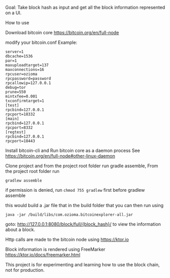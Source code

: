 Goal: Take block hash as input and get all the block information represented on a UI.

How to use

Download bitcoin core https://bitcoin.org/en/full-node

modify your bitcoin.conf
Example:
```regtest = 1
server=1
dbcache=1536
par=1
maxuploadtarget=137
maxconnections=16
rpcuser=ozioma
rpcpassword=password
rpcallowip=127.0.0.1
debug=tor
prune=550
mintxfee=0.001
txconfirmtarget=1
[test]
rpcbind=127.0.0.1
rpcport=18332
[main]
rpcbind=127.0.0.1
rpcport=8332
[regtest]
rpcbind=127.0.0.1
rpcport=18443
```

Install bitcoin-cli and Run bitcoin core as a daemon process
See https://bitcoin.org/en/full-node#other-linux-daemon

Clone project and from the project root folder run gradle assemble, 
From the project root folder run

`gradlew assemble`

if permission is denied, run
`chmod 755 gradlew` first  before gradlew assemble

this would build a .jar file that in the build folder that you can then run using

    java -jar /build/libs/com.ozioma.bitcoinexplorer-all.jar

goto: http://127.0.0.1:8080/block/full/{block_hash}/
to view the information about a block.

Http calls are made to the bitcoin node using https://ktor.io

Block information is rendered using FreeMarker https://ktor.io/docs/freemarker.html

This project is for experimenting and learning how to use the block chain, not for production.


